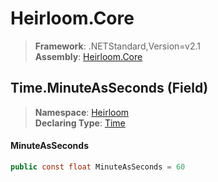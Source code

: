 # Heirloom.Core

> **Framework**: .NETStandard,Version=v2.1  
> **Assembly**: [Heirloom.Core][0]

## Time.MinuteAsSeconds (Field)

> **Namespace**: [Heirloom][0]  
> **Declaring Type**: [Time][1]

#### MinuteAsSeconds

```cs
public const float MinuteAsSeconds = 60
```

[0]: ../../../Heirloom.Core.md
[1]: ../Time.md
